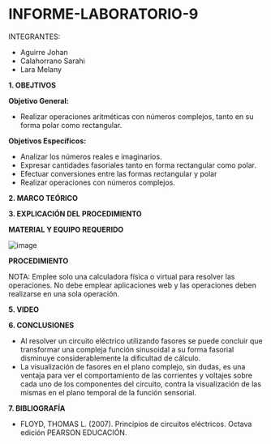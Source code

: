 # INFORME-LABORATORIO-9

INTEGRANTES:

* Aguirre Johan 
* Calahorrano Sarahi 
* Lara Melany


**1. OBEJTIVOS**

  **Objetivo General:**
  
  * Realizar operaciones aritméticas con números complejos, tanto en su forma polar como rectangular. 
  
  **Objetivos Específicos:**
* Analizar los números reales e imaginarios.  
* Expresar cantidades fasoriales tanto en forma rectangular como polar. 
* Efectuar conversiones entre las formas rectangular y polar 
* Realizar operaciones con números complejos. 

**2. MARCO TEÓRICO**



**3.	EXPLICACIÓN DEL PROCEDIMIENTO**

**MATERIAL Y EQUIPO REQUERIDO**

![image](https://user-images.githubusercontent.com/105020538/221103633-b7d05a6c-b191-4654-95e1-e3b411941976.png)

**PROCEDIMIENTO**





NOTA: Emplee solo una calculadora física o virtual para resolver las operaciones. No debe emplear aplicaciones web y las operaciones 
deben realizarse en una sola operación. 

 

**5. VIDEO**



**6. CONCLUSIONES** 

* Al resolver un circuito eléctrico utilizando fasores se puede concluir que transformar una compleja función sinusoidal a su forma fasorial disminuye considerablemente la dificultad de cálculo. 
* La visualización de fasores en el plano complejo, sin dudas, es una ventaja para ver el comportamiento de las corrientes y voltajes sobre cada uno de los componentes del circuito, contra la 
visualización de las mismas en el plano temporal de la función sensorial.   

**7. BIBLIOGRAFÍA**

* FLOYD, THOMAS L. (2007). Principios de circuitos eléctricos. Octava edición PEARSON EDUCACIÓN. 

 


